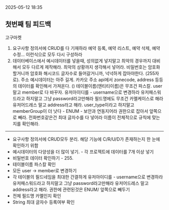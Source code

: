 2025-05-12 18:35

## 첫번째 팀 피드백
고구마켓

1. 요구사항 정의서에 CRUD를 다 기재하라
	예약 등록, 예약 리스트, 예약 삭제, 예약 수정... 이런식으로 모두 다시 구성하라
2. 데이터베이스에서 예시데이터를 넣을때, 성의없게 넣지말고 최악의 경우까지 대비해서 모두 다르게 제작해라. 최악의 상황까지 생각해서 넣어라. 비밀번호는 암호화할거니까 암호화 해시코드 글자수로 들어갈거니까, 넉넉하게 잡아야한다. (255자로). 주소 예시데이터는 아주 길게. 
	카카오 주소 api에서 zonecode, address 등등의 데이터를 확인해서 가져온다. ()
	테이블이름(엔티티이름)은 무조건 파스칼.
	user말고 member로 다 바꾸자.
	유저아이디를 - username으로 변경하라
	유저패스워드라고 하지말고 그냥 password라고만해라
	필드명에도 무조건 카멜케이스로 해라
	유저어드레스 말고 address라고 해라.
	user_type이라고 하지말고 memberGroup이 더 낫다 - ENUM - 보안과 연동지어라 권한으로 잡아서 앞쪽으로 빼라. 
	전화번호같은건 최대 글자수를 다 넣어라
	이름이 전체적으로 규칙에 맞는지를 확인해라.

---

- 요구사항 정의서에 CRUD모두 분리. 해당 기능에 C/R/U/D가 존재하는지 한 눈에 확인하기 위함
- 예시데이터의 다양성을 더 많이 넣기. - 각 프로젝트에 데이터를 7개 이상 넣기
- 비밀번호 데이터 확인하기 - 255. 
- 테이블이름 파스칼 확인
- 모든 user -> member로 변경하기
- 각 테이블의 필드네임을 최대한 간결하게
	유저아이디를 - username으로 변경하라
	유저패스워드라고 하지말고 그냥 password라고만해라
	유저어드레스 말고 address라고 해라.
	권한에 관련된것은 ENUM/ 앞쪽으로 빼두기
- 전체 필드명 카멜인지 확인
- String 최대 글자수 등록여부 확인

